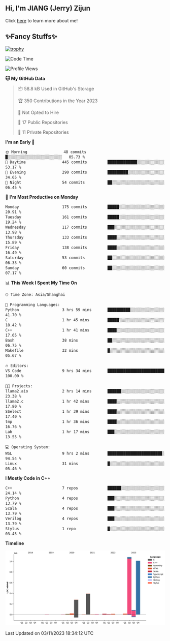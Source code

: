 ## Hi, I'm JIANG (Jerry) Zijun

Click [here](https://jzjerry.github.io/about/) to learn more about me!

## ✨Fancy Stuffs✨
[![trophy](https://github-profile-trophy.vercel.app/?username=jzjerry&theme=onedark)](https://github.com/ryo-ma/github-profile-trophy)
<!--START_SECTION:waka-->
![Code Time](http://img.shields.io/badge/Code%20Time-90%20hrs-blue)

![Profile Views](http://img.shields.io/badge/Profile%20Views-2-blue)

**🐱 My GitHub Data** 

> 📦 58.8 kB Used in GitHub's Storage 
 > 
> 🏆 350 Contributions in the Year 2023
 > 
> 🚫 Not Opted to Hire
 > 
> 📜 17 Public Repositories 
 > 
> 🔑 11 Private Repositories 
 > 
**I'm an Early 🐤** 

```text
🌞 Morning                48 commits          █░░░░░░░░░░░░░░░░░░░░░░░░   05.73 % 
🌆 Daytime                445 commits         █████████████░░░░░░░░░░░░   53.17 % 
🌃 Evening                290 commits         █████████░░░░░░░░░░░░░░░░   34.65 % 
🌙 Night                  54 commits          ██░░░░░░░░░░░░░░░░░░░░░░░   06.45 % 
```
📅 **I'm Most Productive on Monday** 

```text
Monday                   175 commits         █████░░░░░░░░░░░░░░░░░░░░   20.91 % 
Tuesday                  161 commits         █████░░░░░░░░░░░░░░░░░░░░   19.24 % 
Wednesday                117 commits         ███░░░░░░░░░░░░░░░░░░░░░░   13.98 % 
Thursday                 133 commits         ████░░░░░░░░░░░░░░░░░░░░░   15.89 % 
Friday                   138 commits         ████░░░░░░░░░░░░░░░░░░░░░   16.49 % 
Saturday                 53 commits          ██░░░░░░░░░░░░░░░░░░░░░░░   06.33 % 
Sunday                   60 commits          ██░░░░░░░░░░░░░░░░░░░░░░░   07.17 % 
```


📊 **This Week I Spent My Time On** 

```text
🕑︎ Time Zone: Asia/Shanghai

💬 Programming Languages: 
Python                   3 hrs 59 mins       ██████████░░░░░░░░░░░░░░░   41.70 % 
C                        1 hr 45 mins        █████░░░░░░░░░░░░░░░░░░░░   18.42 % 
C++                      1 hr 41 mins        ████░░░░░░░░░░░░░░░░░░░░░   17.65 % 
Bash                     38 mins             ██░░░░░░░░░░░░░░░░░░░░░░░   06.75 % 
Makefile                 32 mins             █░░░░░░░░░░░░░░░░░░░░░░░░   05.67 % 

🔥 Editors: 
VS Code                  9 hrs 34 mins       █████████████████████████   100.00 % 

🐱‍💻 Projects: 
llama2.aio               2 hrs 14 mins       ██████░░░░░░░░░░░░░░░░░░░   23.38 % 
llama2.c                 1 hr 42 mins        ████░░░░░░░░░░░░░░░░░░░░░   17.80 % 
SSelect                  1 hr 39 mins        ████░░░░░░░░░░░░░░░░░░░░░   17.40 % 
tmp                      1 hr 36 mins        ████░░░░░░░░░░░░░░░░░░░░░   16.76 % 
Lab                      1 hr 17 mins        ███░░░░░░░░░░░░░░░░░░░░░░   13.55 % 

💻 Operating System: 
WSL                      9 hrs 2 mins        ████████████████████████░   94.54 % 
Linux                    31 mins             █░░░░░░░░░░░░░░░░░░░░░░░░   05.46 % 
```

**I Mostly Code in C++** 

```text
C++                      7 repos             ██████░░░░░░░░░░░░░░░░░░░   24.14 % 
Python                   4 repos             ███░░░░░░░░░░░░░░░░░░░░░░   13.79 % 
Scala                    4 repos             ███░░░░░░░░░░░░░░░░░░░░░░   13.79 % 
Verilog                  4 repos             ███░░░░░░░░░░░░░░░░░░░░░░   13.79 % 
Stylus                   1 repo              █░░░░░░░░░░░░░░░░░░░░░░░░   03.45 % 
```



**Timeline**

![Lines of Code chart](https://raw.githubusercontent.com/Jzjerry/Jzjerry/main/assets/bar_graph.png)


 Last Updated on 03/11/2023 18:34:12 UTC
<!--END_SECTION:waka-->
